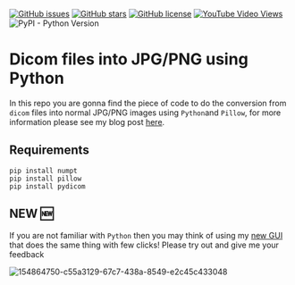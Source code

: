 [![GitHub issues](https://img.shields.io/github/issues/amine0110/convert-images-from-dicom-into-jpg-or-png-images-using-pillow)](https://github.com/amine0110/convert-images-from-dicom-into-jpg-or-png-images-using-pillow/issues) [![GitHub stars](https://img.shields.io/github/stars/amine0110/convert-images-from-dicom-into-jpg-or-png-images-using-pillow)](https://github.com/amine0110/convert-images-from-dicom-into-jpg-or-png-images-using-pillow/stargazers) [![GitHub license](https://img.shields.io/github/license/amine0110/convert-images-from-dicom-into-jpg-or-png-images-using-pillow)](https://github.com/amine0110/convert-images-from-dicom-into-jpg-or-png-images-using-pillow) [![YouTube Video Views](https://img.shields.io/youtube/views/k6hD0xNp2B8?style=social)](https://youtu.be/k6hD0xNp2B8) ![PyPI - Python Version](https://img.shields.io/pypi/pyversions/pydicom)

# Dicom files into JPG/PNG using Python

In this repo you are gonna find the piece of code to do the conversion from `dicom` files into normal JPG/PNG images using `Python`and `Pillow`, for more information please see my blog post [here](https://pycad.co/how-to-convert-a-dicom-image-into-jpg-or-png/).

## Requirements

```
pip install numpt
pip install pillow
pip install pydicom
```

## NEW 🆕

If you are not familiar with `Python` then you may think of using my [new GUI](https://pycad.co/convert-jpg-or-png-images-into-dicom/) that does the same thing with few clicks! Please try out and give me your feedback


![154864750-c55a3129-67c7-438a-8549-e2c45c433048](https://user-images.githubusercontent.com/37108394/156255711-be9b7e38-6d6d-4b72-85fc-856334f15503.png)
